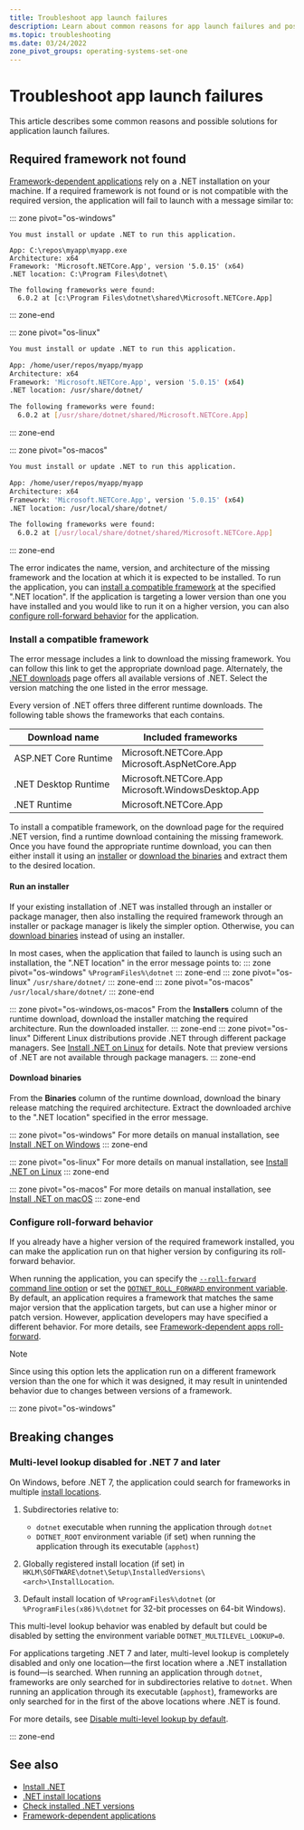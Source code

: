 ```yaml
---
title: Troubleshoot app launch failures
description: Learn about common reasons for app launch failures and possible solutions.
ms.topic: troubleshooting
ms.date: 03/24/2022
zone_pivot_groups: operating-systems-set-one
---
```


# Troubleshoot app launch failures

This article describes some common reasons and possible solutions for application launch failures.

## Required framework not found

[Framework-dependent applications](../deploying/index.md#publish-framework-dependent) rely on a .NET installation on your machine. If a required framework is not found or is not compatible with the required version, the application will fail to launch with a message similar to:

::: zone pivot="os-windows"

```console
You must install or update .NET to run this application.

App: C:\repos\myapp\myapp.exe
Architecture: x64
Framework: 'Microsoft.NETCore.App', version '5.0.15' (x64)
.NET location: C:\Program Files\dotnet\

The following frameworks were found:
  6.0.2 at [c:\Program Files\dotnet\shared\Microsoft.NETCore.App]
```

::: zone-end

::: zone pivot="os-linux"

```bash
You must install or update .NET to run this application.

App: /home/user/repos/myapp/myapp
Architecture: x64
Framework: 'Microsoft.NETCore.App', version '5.0.15' (x64)
.NET location: /usr/share/dotnet/

The following frameworks were found:
  6.0.2 at [/usr/share/dotnet/shared/Microsoft.NETCore.App]
```

::: zone-end

::: zone pivot="os-macos"

```bash
You must install or update .NET to run this application.

App: /home/user/repos/myapp/myapp
Architecture: x64
Framework: 'Microsoft.NETCore.App', version '5.0.15' (x64)
.NET location: /usr/local/share/dotnet/

The following frameworks were found:
  6.0.2 at [/usr/local/share/dotnet/shared/Microsoft.NETCore.App]
```

::: zone-end

The error indicates the name, version, and architecture of the missing framework and the location at which it is expected to be installed. To run the application, you can [install a compatible framework](#install-a-compatible-framework) at the specified ".NET location". If the application is targeting a lower version than one you have installed and you would like to run it on a higher version, you can also [configure roll-forward behavior](#configure-roll-forward-behavior) for the application.

### Install a compatible framework

The error message includes a link to download the missing framework. You can follow this link to get the appropriate download page. Alternately, the [.NET downloads](https://dotnet.microsoft.com/download/dotnet) page offers all available versions of .NET. Select the version matching the one listed in the error message.

Every version of .NET offers three different runtime downloads. The following table shows the frameworks that each contains.

| Download name        | Included frameworks |
| -------------------- | ------------------- |
| ASP.NET Core Runtime | Microsoft.NETCore.App<br/>Microsoft.AspNetCore.App |
| .NET Desktop Runtime | Microsoft.NETCore.App<br/>Microsoft.WindowsDesktop.App |
| .NET Runtime         | Microsoft.NETCore.App |

To install a compatible framework, on the download page for the required .NET version, find a runtime download containing the missing framework. Once you have found the appropriate runtime download, you can then either install it using an [installer](#run-an-installer) or [download the binaries](#download-binaries) and extract them to the desired location.

#### Run an installer

If your existing installation of .NET was installed through an installer or package manager, then also installing the required framework through an installer or package manager is likely the simpler option. Otherwise, you can [download binaries](#download-binaries) instead of using an installer.

In most cases, when the application that failed to launch is using such an installation, the ".NET location" in the error message points to:
::: zone pivot="os-windows"
`%ProgramFiles%\dotnet`
::: zone-end
::: zone pivot="os-linux"
`/usr/share/dotnet/`
::: zone-end
::: zone pivot="os-macos"
`/usr/local/share/dotnet/`
::: zone-end

::: zone pivot="os-windows,os-macos"
From the **Installers** column of the runtime download, download the installer matching the required architecture. Run the downloaded installer.
::: zone-end
::: zone pivot="os-linux"
Different Linux distributions provide .NET through different package managers. See [Install .NET on Linux](../install/linux.md) for details. Note that preview versions of .NET are not available through package managers.
::: zone-end

#### Download binaries

From the **Binaries** column of the runtime download, download the binary release matching the required architecture. Extract the downloaded archive to the ".NET location" specified in the error message.

::: zone pivot="os-windows"
For more details on manual installation, see [Install .NET on Windows](../install/windows.md#download-and-manually-install)
::: zone-end

::: zone pivot="os-linux"
For more details on manual installation, see [Install .NET on Linux](../install/linux.md#manual-installation)
::: zone-end

::: zone pivot="os-macos"
For more details on manual installation, see [Install .NET on macOS](../install/macos.md#download-and-manually-install)
::: zone-end

### Configure roll-forward behavior

If you already have a higher version of the required framework installed, you can make the application run on that higher version by configuring its roll-forward behavior.

When running the application, you can specify the [`--roll-forward` command line option](../tools/dotnet.md#runtime-options) or set the [`DOTNET_ROLL_FORWARD` environment variable](../tools/dotnet-environment-variables.md#dotnet_roll_forward).
By default, an application requires a framework that matches the same major version that the application targets, but can use a higher minor or patch version. However, application developers may have specified a different behavior. For more details, see [Framework-dependent apps roll-forward](../versions/selection.md#framework-dependent-apps-roll-forward).

> [!NOTE]
> Since using this option lets the application run on a different framework version than the one for which it was designed, it may result in unintended behavior due to changes between versions of a framework.

::: zone pivot="os-windows"

## Breaking changes

### Multi-level lookup disabled for .NET 7 and later

On Windows, before .NET 7, the application could search for frameworks in multiple [install locations](https://github.com/dotnet/designs/blob/main/accepted/2020/install-locations.md).

1. Subdirectories relative to:

    - `dotnet` executable when running the application through `dotnet`
    - `DOTNET_ROOT` environment variable (if set) when running the application through its executable (`apphost`)

2. Globally registered install location (if set) in `HKLM\SOFTWARE\dotnet\Setup\InstalledVersions\<arch>\InstallLocation`.
3. Default install location of `%ProgramFiles%\dotnet` (or `%ProgramFiles(x86)%\dotnet` for 32-bit processes on 64-bit Windows).

This multi-level lookup behavior was enabled by default but could be disabled by setting the environment variable `DOTNET_MULTILEVEL_LOOKUP=0`.

For applications targeting .NET 7 and later, multi-level lookup is completely disabled and only one location&mdash;the first location where a .NET installation is found&mdash;is searched. When running an application through `dotnet`, frameworks are only searched for in subdirectories relative to `dotnet`. When running an application through its executable (`apphost`), frameworks are only searched for in the first of the above locations where .NET is found.

For more details, see [Disable multi-level lookup by default](https://github.com/dotnet/designs/blob/main/accepted/2022/disable-multi-level-lookup-by-default.md).

::: zone-end

## See also

- [Install .NET](../install/index.yml)
- [.NET install locations](https://github.com/dotnet/designs/blob/main/accepted/2020/install-locations.md)
- [Check installed .NET versions](../install/how-to-detect-installed-versions.md)
- [Framework-dependent applications](../deploying/index.md#publish-framework-dependent)
